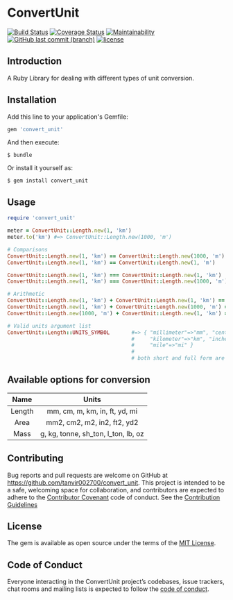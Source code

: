 # ConvertUnit
[![Build Status](https://travis-ci.org/tanvir002700/convert_unit.svg?branch=master)](https://travis-ci.org/tanvir002700/convert_unit)
[![Coverage Status](https://coveralls.io/repos/github/tanvir002700/convert_unit/badge.svg?branch=master)](https://coveralls.io/github/tanvir002700/convert_unit?branch=master)
[![Maintainability](https://api.codeclimate.com/v1/badges/6e3e7ff7c7b040d1680d/maintainability)](https://codeclimate.com/github/tanvir002700/convert_unit/maintainability)
[![GitHub last commit (branch)](https://img.shields.io/github/last-commit/tanvir002700/convert_unit/master.svg)](https://github.com/tanvir002700/convert_unit)
[![license](https://img.shields.io/github/license/tanvir002700/convert_unit.svg)](https://github.com/tanvir002700/convert_unit/blob/master/LICENSE)

## Introduction

A Ruby Library for dealing with different types of unit conversion.

## Installation

Add this line to your application's Gemfile:

```ruby
gem 'convert_unit'
```

And then execute:

    $ bundle

Or install it yourself as:

    $ gem install convert_unit

## Usage

```ruby
require 'convert_unit'

meter = ConvertUnit::Length.new(1, 'km')
meter.to('km') #=> ConvertUnit::Length.new(1000, 'm')

# Comparisons
ConvertUnit::Length.new(1, 'km') == ConvertUnit::Length.new(1000, 'm')  #=> true
ConvertUnit::Length.new(1, 'km') == ConvertUnit::Length.new(1, 'm')     #=> false

ConvertUnit::Length.new(1, 'km') === ConvertUnit::Length.new(1, 'km')   #=> true
ConvertUnit::Length.new(1, 'km') === ConvertUnit::Length.new(1000, 'm') #=> false

# Arithmetic
ConvertUnit::Length.new(1, 'km') + ConvertUnit::Length.new(1, 'km') == ConvertUnit::Length.new(2, 'km')
ConvertUnit::Length.new(1, 'km') + ConvertUnit::Length.new(1000, 'm') == ConvertUnit::Length.new(2, 'km')
ConvertUnit::Length.new(1000, 'm') + ConvertUnit::Length.new(1, 'km') == ConvertUnit::Length.new(2, 'm')

# Valid units argument list
ConvertUnit::Length::UNITS_SYMBOL       #=> { "millimeter"=>"mm", "centimeter"=>"cm", "meter"=>"m",
                                        #     "kilometer"=>"km", "inche"=>"in", "feet"=>"ft", "yard"=>"yd", 
                                        #     "mile"=>"mi" }
                                        #
                                        # both short and full form are accepted in argument and case insensitive.

```

## Available options for conversion

Name       | Units
:---------:|:------------------------------:
Length     | mm, cm, m, km, in, ft, yd, mi
Area       | mm2, cm2, m2, in2, ft2, yd2
Mass       | g, kg, tonne, sh_ton, l_ton, lb, oz
## Contributing

Bug reports and pull requests are welcome on GitHub at https://github.com/tanvir002700/convert_unit. This project is intended to be a safe, welcoming space for collaboration, and contributors are expected to adhere to the [Contributor Covenant](http://contributor-covenant.org) code of conduct.
See the [Contribution Guidelines](https://github.com/tanvir002700/convert_unit/blob/master/CONTRIBUTING.md)


## License

The gem is available as open source under the terms of the [MIT License](https://opensource.org/licenses/MIT).

## Code of Conduct

Everyone interacting in the ConvertUnit project’s codebases, issue trackers, chat rooms and mailing lists is expected to follow the [code of conduct](https://github.com/tanvir002700/convert_unit/blob/master/CODE_OF_CONDUCT.md).
